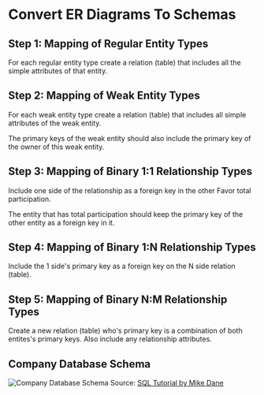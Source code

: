 # Convert ER Diagrams To Schemas

## Step 1: Mapping of Regular Entity Types
For each regular entity type create a relation (table) that includes all the simple attributes of that entity.

## Step 2: Mapping of Weak Entity Types
For each weak entity type create a relation (table) that includes all simple attributes of the weak entity.

The primary keys of the weak entity should also include the primary key of the owner of this weak entity.

## Step 3: Mapping of Binary 1:1 Relationship Types
Include one side of the relationship as a foreign key in the other Favor total participation. 

The entity that has total participation should keep the primary key of the other entity as a foreign key in it. 

## Step 4: Mapping of Binary 1:N  Relationship Types
Include the 1 side's primary key as a foreign key on the N side relation (table).

## Step 5: Mapping of Binary N:M Relationship Types
Create a new relation (table) who's primary key is a combination of both entites's primary keys. Also include any relationship attributes.

## Company Database Schema
![Company Database Schema](https://www.mikedane.com/databases/sql/company-relations.png)
Source: [SQL Tutorial by Mike Dane](https://www.mikedane.com/databases/sql/company-relations.png)